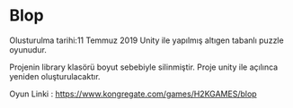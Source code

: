 # Blop
Olusturulma tarihi:11 ‎Temmuz‎ 2019
Unity ile yapılmış altıgen tabanlı puzzle oyunudur. 

 
 
 Projenin library klasörü boyut sebebiyle silinmiştir. Proje unity ile açılınca yeniden oluşturulacaktır.
 
 Oyun Linki : https://www.kongregate.com/games/H2KGAMES/blop
